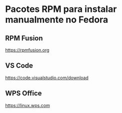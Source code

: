 # Pacotes RPM para instalar manualmente no Fedora

## RPM Fusion
<https://rpmfusion.org>

## VS Code
<https://code.visualstudio.com/download>

## WPS Office
<https://linux.wps.com>
